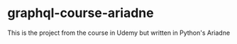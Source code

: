 # graphql-course-ariadne
This is the project from the course in Udemy but written in Python's Ariadne
